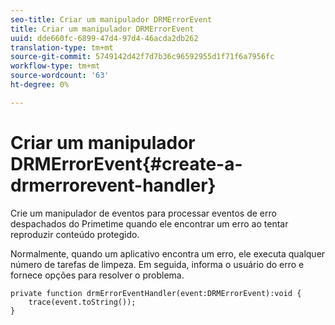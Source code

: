 ```yaml
---
seo-title: Criar um manipulador DRMErrorEvent
title: Criar um manipulador DRMErrorEvent
uuid: dde660fc-6899-47d4-97d4-46acda2db262
translation-type: tm+mt
source-git-commit: 5749142d42f7d7b36c96592955d1f71f6a7956fc
workflow-type: tm+mt
source-wordcount: '63'
ht-degree: 0%

---
```



# Criar um manipulador DRMErrorEvent{#create-a-drmerrorevent-handler}

Crie um manipulador de eventos para processar eventos de erro despachados do Primetime quando ele encontrar um erro ao tentar reproduzir conteúdo protegido.

Normalmente, quando um aplicativo encontra um erro, ele executa qualquer número de tarefas de limpeza. Em seguida, informa o usuário do erro e fornece opções para resolver o problema.

```
private function drmErrorEventHandler(event:DRMErrorEvent):void {  
    trace(event.toString());  
} 
```

